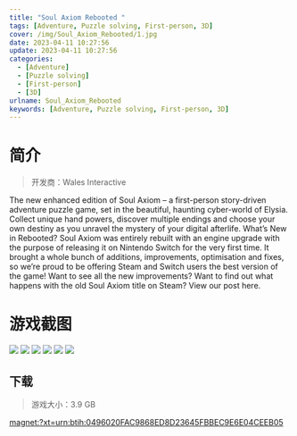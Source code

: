 ```yaml
---
title: "Soul Axiom Rebooted "
tags: [Adventure, Puzzle solving, First-person, 3D]
cover: /img/Soul_Axiom_Rebooted/1.jpg
date: 2023-04-11 10:27:56
update: 2023-04-11 10:27:56
categories: 
  - [Adventure]
  - [Puzzle solving]
  - [First-person]
  - [3D]
urlname: Soul_Axiom_Rebooted
keywords: [Adventure, Puzzle solving, First-person, 3D]
---
```

# 简介

> 开发商：Wales Interactive

The new enhanced edition of Soul Axiom – a first-person story-driven adventure puzzle game, set in the beautiful, haunting cyber-world of Elysia. Collect unique hand powers, discover multiple endings and choose your own destiny as you unravel the mystery of your digital afterlife.
What’s New in Rebooted?
Soul Axiom was entirely rebuilt with an engine upgrade with the purpose of releasing it on Nintendo Switch for the very first time. It brought a whole bunch of additions, improvements, optimisation and fixes, so we’re proud to be offering Steam and Switch users the best version of the game! Want to see all the new improvements? Want to find out what happens with the old Soul Axiom title on Steam? View our post here.

# 游戏截图

![](/img/Soul_Axiom_Rebooted/2.jpg)
![](/img/Soul_Axiom_Rebooted/3.jpg)
![](/img/Soul_Axiom_Rebooted/4.jpg)
![](/img/Soul_Axiom_Rebooted/5.jpg)
![](/img/Soul_Axiom_Rebooted/6.jpg)
![](/img/Soul_Axiom_Rebooted/7.jpg)


## 下载

> 游戏大小：3.9 GB

[magnet:?xt=urn:btih:0496020FAC9868ED8D23645FBBEC9E6E04CEEB05](magnet:?xt=urn:btih:0496020FAC9868ED8D23645FBBEC9E6E04CEEB05)